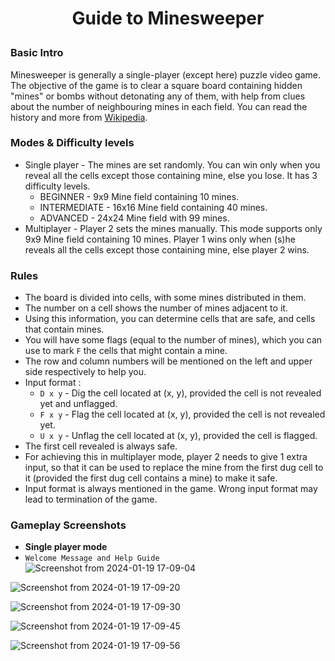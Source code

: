 # <p align="center">Guide to Minesweeper</p>

### Basic Intro
Minesweeper is  generally a single-player (except here) puzzle video game. The objective of the game is to clear a square board containing hidden "mines" or bombs without detonating any of them, with help from clues about the number of neighbouring mines in each field. You can read the history and more from [Wikipedia](https://en.wikipedia.org/wiki/Minesweeper_(video_game)).

### Modes & Difficulty levels
- Single player - The mines are set randomly. You can win only when you reveal all the cells except those containing mine, else you lose. It has 3 difficulty levels. 
  - BEGINNER - 9x9 Mine field containing 10 mines.
  - INTERMEDIATE - 16x16 Mine field containing 40 mines.
  - ADVANCED - 24x24 Mine field with 99 mines.
- Multiplayer - Player 2 sets the mines manually. This mode supports only 9x9 Mine field containing 10 mines. Player 1 wins only when (s)he reveals all the cells except those containing mine, else player 2 wins.

### Rules
- The board is divided into cells, with some mines distributed in them.
- The number on a cell shows the number of mines adjacent to it.
- Using this information, you can determine cells that are safe, and cells that contain mines.
- You will have some flags (equal to the number of mines), which you can use to mark `F` the cells that might contain a mine.
- The row and column numbers will be mentioned on the left and upper side respectively to help you.
- Input format :
  - `D x y` - Dig the cell located at (x, y), provided the cell is not revealed yet and unflagged.
  - `F x y` - Flag the cell located at (x, y), provided the cell is not revealed yet.
  - `U x y` - Unflag the cell located at (x, y), provided the cell is flagged.
- The first cell revealed is always safe.
- For achieving this in multiplayer mode, player 2 needs to give 1 extra input, so that it can be used to replace the mine from the first dug cell to it (provided the first dug cell contains a mine) to make it safe.
- Input format is always mentioned in the game. Wrong input format may lead to termination of the game.


### Gameplay Screenshots
- **Single player mode**
- `Welcome Message and Help Guide` <br>
![Screenshot from 2024-01-19 17-09-04](https://github.com/DeshDeepakKant/minesweeper/assets/118960904/69db1f56-4a5c-46b1-9584-85e471554698)


![Screenshot from 2024-01-19 17-09-20](https://github.com/DeshDeepakKant/minesweeper/assets/118960904/d4d6260b-ae7b-4750-81db-076d858b40fa)


![Screenshot from 2024-01-19 17-09-30](https://github.com/DeshDeepakKant/minesweeper/assets/118960904/bc8b1fb0-04dc-4439-830b-de02c141ee54)


![Screenshot from 2024-01-19 17-09-45](https://github.com/DeshDeepakKant/minesweeper/assets/118960904/22eb4e3b-0b62-4a9a-8b2c-9766181cdb9b)


![Screenshot from 2024-01-19 17-09-56](https://github.com/DeshDeepakKant/minesweeper/assets/118960904/60dfc49a-353b-4584-a8f4-f6ef1834e78e)








